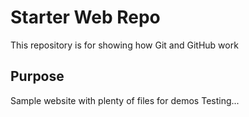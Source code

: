 # Starter Web Repo

This repository is for showing how Git and GitHub work

## Purpose

Sample website with plenty of files for demos
Testing...